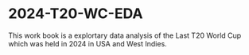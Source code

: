 # 2024-T20-WC-EDA
This work book is a explortary data analysis of the Last T20 World Cup which was held in 2024 in USA and West Indies.
